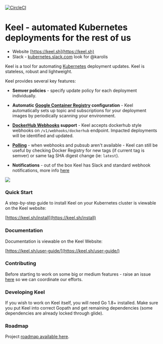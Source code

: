 [![CircleCI](https://circleci.com/gh/rusenask/keel/tree/master.svg?style=shield&circle-token=0239846a42cfa188de531058b9a2116a4b8600d8)](https://circleci.com/gh/rusenask/keel/tree/master)

# Keel - automated Kubernetes deployments for the rest of us

* Website [https://keel.sh](https://keel.sh)
* Slack - [kubernetes.slack.com](https://kubernetes.slack.com) look for @karolis

Keel is a tool for automating [Kubernetes](https://kubernetes.io/) deployment updates. Keel is stateless, robust and lightweight.

Keel provides several key features:

* __Semver policies__ - specify update policy for each deployment individually.

* __Automatic [Google Container Registry](https://cloud.google.com/container-registry/) configuration__ - Keel automatically sets up topic and subscriptions for your deployment images by periodically scanning your environment.

* __[DockerHub Webhooks](https://docs.docker.com/docker-hub/webhooks/) support__ - Keel accepts dockerhub style webhooks on `/v1/webhooks/dockerhub` endpoint. Impacted deployments will be identified and updated.

*  __[Polling](https://keel.sh/user-guide/#polling-deployment-example)__ - when webhooks and pubsub aren't available - Keel can still be useful by checking Docker Registry for new tags (if current tag is semver) or same tag SHA digest change (ie: `latest`).

* __Notifications__ - out of the box Keel has Slack and standard webhook notifications, more info [here](https://keel.sh/user-guide/#notifications)

<img src="https://keel.sh/images/keel-overview.png">

### Quick Start

A step-by-step guide to install Keel on your Kubernetes cluster is viewable on the Keel website:

[https://keel.sh/install](https://keel.sh/install)

### Documentation

Documentation is viewable on the Keel Website:

[https://keel.sh/user-guide/](https://keel.sh/user-guide/)


### Contributing

Before starting to work on some big or medium features - raise an issue [here](https://github.com/rusenask/keel/issues) so we can coordinate our efforts.

### Developing Keel

If you wish to work on Keel itself, you will need Go 1.8+ installed. Make sure you put Keel into correct Gopath and get remaining dependencies (some dependencies are already locked through glide). 

### Roadmap

Project [roadmap available here](https://github.com/rusenask/keel/wiki/Roadmap).
